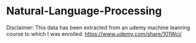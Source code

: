 # Natural-Language-Processing

Disclaimer: This data has been extracted from an udemy machine leanring course to which I was enrolled: https://www.udemy.com/share/101Wci/
